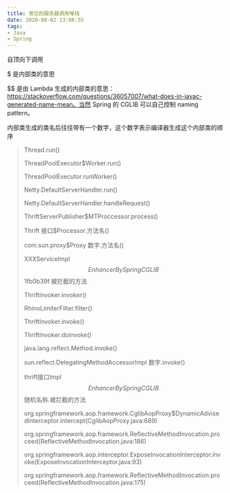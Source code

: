 ```yaml
---
title: 常见的服务器调用堆栈
date: 2020-08-02 13:08:55
tags:
- Java
- Spring
---
```

自顶向下调用

$ 是内部类的意思

$$ 是由 Lambda 生成的内部类的意思：https://stackoverflow.com/questions/36057007/what-does-in-javac-generated-name-mean。当然 Spring 的 CGLIB 可以自己控制 naming pattern。

内部类生成的类名后往往带有一个数字，这个数字表示编译器生成这个内部类的顺序

> Thread.run()
> 
> ThreadPoolExecutor$Worker.run()
> 
> ThreadPoolExecutor.runWorker()
> 
> Netty.DefaultServerHandler.run()
> 
> Netty.DefaultServerHandler.handleRequest()
> 
> ThriftServerPublisher$MTProccessor.process()
> 
> Thrift 接口$Processor.方法名()
> 
> com.sun.proxy$Proxy 数字.方法名()
> 
> XXXServiceImpl$$EnhancerBySpringCGLIB$$1fb0b39f.被拦截的方法
> 
> ThriftInvoker.invoker()
> 
> RhinoLimiterFilter.filter()
> 
> ThriftInvoker.invoke()
> 
> ThriftInvoker.doinvoke()
> 
> java.lang.reflect.Method.invoke()
> 
> sun.reflect.DelegatingMethodAccessorImpl 数字.invoke()
> 
> thrift接口Impl$$EnhancerBySpringCGLIB$$随机名称.被拦截的方法
> 
> org.springframework.aop.framework.CglibAopProxy$DynamicAdvisedInterceptor.intercept(CglibAopProxy.java:689)
> 
> org.springframework.aop.framework.ReflectiveMethodInvocation.proceed(ReflectiveMethodInvocation.java:186)
> 
> org.springframework.aop.interceptor.ExposeInvocationInterceptor.invoke(ExposeInvocationInterceptor.java:93)
> 
> org.springframework.aop.framework.ReflectiveMethodInvocation.proceed(ReflectiveMethodInvocation.java:175)
